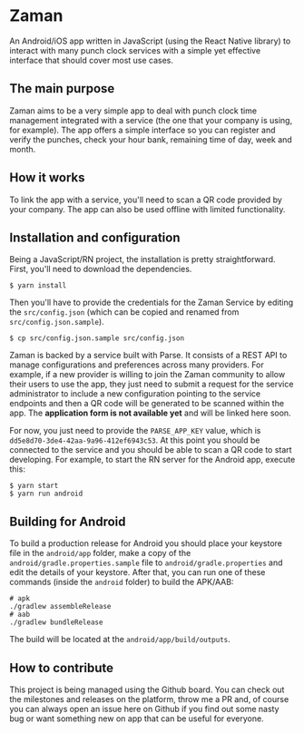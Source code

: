 # Zaman

An Android/iOS app written in JavaScript (using the React Native library) to interact with many punch clock services with a simple yet effective interface that should cover most use cases.

## The main purpose

Zaman aims to be a very simple app to deal with punch clock time management integrated with a service (the one that your company is using, for example). The app offers a simple interface so you can register and verify the punches, check your hour bank, remaining time of day, week and month.

## How it works

To link the app with a service, you'll need to scan a QR code provided by your company. The app can also be used offline with limited functionality.

## Installation and configuration

Being a JavaScript/RN project, the installation is pretty straightforward. First, you'll need to download the dependencies.

```
$ yarn install
```

Then you'll have to provide the credentials for the Zaman Service by editing the `src/config.json` (which can be copied and renamed from `src/config.json.sample`).

```
$ cp src/config.json.sample src/config.json
```

Zaman is backed by a service built with Parse. It consists of a REST API to manage configurations and preferences across many providers. For example, if a new provider is willing to join the Zaman community to allow their users to use the app, they just need to submit a request for the service administrator to include a new configuration pointing to the service endpoints and then a QR code will be generated to be scanned within the app. The **application form is not available yet** and will be linked here soon.

For now, you just need to provide the `PARSE_APP_KEY` value, which is `dd5e8d70-3de4-42aa-9a96-412ef6943c53`. At this point you should be connected to the service and you should be able to scan a QR code to start developing. For example, to start the RN server for the Android app, execute this:

```
$ yarn start
$ yarn run android
```

## Building for Android

To build a production release for Android you should place your keystore file in the `android/app` folder, make a copy of the `android/gradle.properties.sample` file to `android/gradle.properties` and edit the details of your keystore. After that, you can run one of these commands (inside the `android` folder) to build the APK/AAB:

```
# apk
./gradlew assembleRelease
# aab
./gradlew bundleRelease
```

The build will be located at the `android/app/build/outputs`.

## How to contribute

This project is being managed using the Github board. You can check out the milestones and releases on the platform, throw me a PR and, of course you can always open an issue here on Github if you find out some nasty bug or want something new on app that can be useful for everyone.